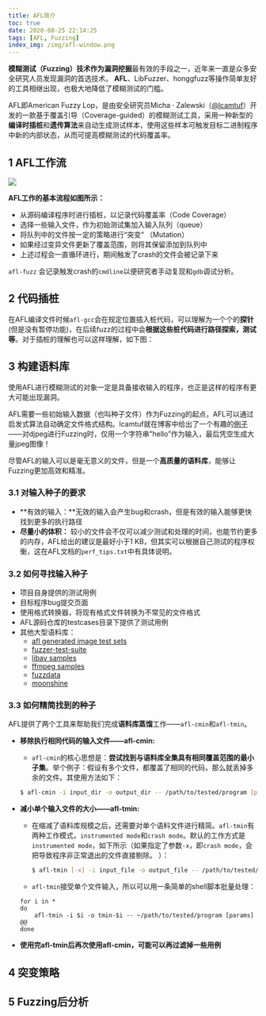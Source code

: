 ```yaml
---
title: AFL简介
toc: true
date: 2020-08-25 22:14:25
tags: [AFL, Fuzzing]
index_img: /img/afl-window.png
---
```


**模糊测试（Fuzzing）**技术作为**漏洞挖掘**最有效的手段之一，近年来一直是众多安全研究人员发现漏洞的首选技术。  **AFL**、LibFuzzer、honggfuzz等操作简单友好的工具相继出现，也极大地降低了模糊测试的门槛。 

<!--more-->

AFL即American Fuzzy Lop，是由安全研究员Micha · Zalewski（[@lcamtuf](https://twitter.com/lcamtuf)）开发的一款基于覆盖引导（Coverage-guided）的模糊测试工具，采用一种新型的**编译时插桩**和**遗传算法**来自动生成测试样本，使用这些样本可触发目标二进制程序中新的内部状态，从而可提高模糊测试的代码覆盖率。

## 1 AFL工作流

<img src="https://gitee.com/QGrain/picgo-bed/raw/master/img/afl-workflow.jpg"/>

**AFL工作的基本流程如图所示：**

-  从源码编译程序时进行插桩，以记录代码覆盖率（Code Coverage） 
-  选择一些输入文件，作为初始测试集加入输入队列（queue） 
-  将队列中的文件按一定的策略进行“突变” （Mutation）
-  如果经过变异文件更新了覆盖范围，则将其保留添加到队列中 
-  上述过程会一直循环进行，期间触发了crash的文件会被记录下来 

`afl-fuzz` 会记录触发crash的`cmdline`以便研究者手动复现和`gdb`调试分析。

## 2 代码插桩

 在AFL编译文件时候`afl-gcc`会在规定位置插入桩代码，可以理解为一个个的**探针**(但是没有暂停功能)，在后续fuzz的过程中会**根据这些桩代码进行路径探索，测试等**。对于插桩的理解也可以这样理解，如下图： 

## 3 构建语料库

使用AFL进行模糊测试的对象一定是具备接收输入的程序，也正是这样的程序有更大可能出现漏洞。

 AFL需要一些初始输入数据（也叫种子文件）作为Fuzzing的起点，AFL可以通过启发式算法自动确定文件格式结构。lcamtuf就在博客中给出了一个有趣的[例子](https://lcamtuf.blogspot.com/2014/11/pulling-jpegs-out-of-thin-air.html)——对djpeg进行Fuzzing时，仅用一个字符串”hello”作为输入，最后凭空生成大量jpeg图像！

尽管AFL的输入可以是毫无意义的文件，但是一个**高质量的语料库**，能够让Fuzzing更加高效和精准。

### 3.1 对输入种子的要求

- **有效的输入：**无效的输入会产生bug和crash，但是有效的输入能够更快找到更多的执行路径
- **尽量小的体积：** 较小的文件会不仅可以减少测试和处理的时间，也能节约更多的内存，AFL给出的建议是最好小于1 KB，但其实可以根据自己测试的程序权衡，这在AFL文档的`perf_tips.txt`中有具体说明。 

### 3.2 如何寻找输入种子

- 项目自身提供的测试用例
- 目标程序bug提交页面
- 使用格式转换器，将现有格式文件转换为不常见的文件格式
- AFL源码仓库的testcases目录下提供了测试用例
- 其他大型语料库：
  - [afl generated image test sets](http://lcamtuf.coredump.cx/afl/demo/) 
  - [fuzzer-test-suite](https://github.com/google/fuzzer-test-suite)
  - [libav samples](https://samples.libav.org/)
  - [ffmpeg samples](http://samples.ffmpeg.org/)
  - [fuzzdata](https://github.com/MozillaSecurity/fuzzdata)
  - [moonshine](https://gitlab.anu.edu.au/lunar/moonshine)

### 3.3 如何精简找到的种子

 AFL提供了两个工具来帮助我们完成**语料库蒸馏**工作——`afl-cmin`和`afl-tmin`。 

- **移除执行相同代码的输入文件——afl-cmin:**

  -  `afl-cmin`的核心思想是：**尝试找到与语料库全集具有相同覆盖范围的最小子集**。举个例子：假设有多个文件，都覆盖了相同的代码，那么就丢掉多余的文件。其使用方法如下： 

    ```bash
    $ afl-cmin -i input_dir -o output_dir -- /path/to/tested/program [params] @@
    ```

- **减小单个输入文件的大小——afl-tmin:**

  - 在缩减了语料库规模之后，还需要对单个语料文件进行精简。`afl-tmin`有两种工作模式，`instrumented mode`和`crash mode`。默认的工作方式是`instrumented mode`，如下所示（如果指定了参数`-x`，即`crash mode`，会把导致程序非正常退出的文件直接剔除。 ）： 

    ```bash
    $ afl-tmin [-x] -i input_file -o output_file -- /path/to/tested/program [params] @@
    ```

  -   `afl-tmin`接受单个文件输入，所以可以用一条简单的shell脚本批量处理：

    ```shell
    for i in *
    do
        afl-tmin -i $i -o tmin-$i -- ~/path/to/tested/program [params] @@
    done
    ```

- **使用完afl-tmin后再次使用afl-cmin，可能可以再过滤掉一些用例**

## 4 突变策略



## 5 Fuzzing后分析



